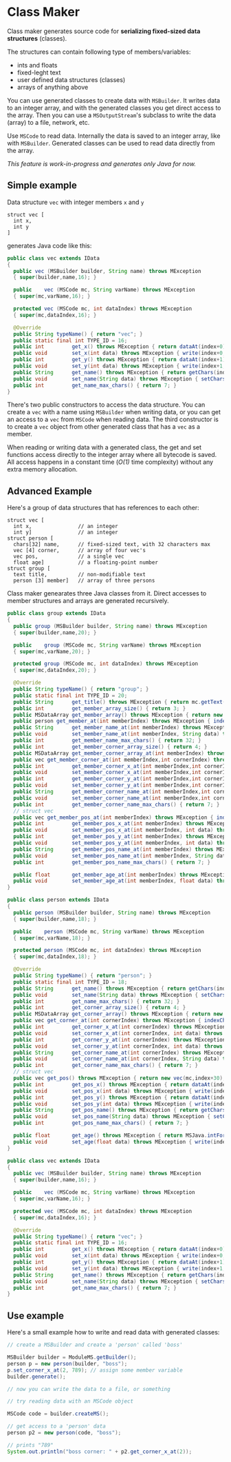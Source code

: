 # Class Maker

Class maker generates source code for **serializing fixed-sized data structures** (classes).

The structures can contain following type of members/variables:
 * ints and floats
 * fixed-leght text
 * user defined data structures (classes)
 * arrays of anything above

You can use generated classes to create data with `MSBuilder`.
It writes data to an integer array, and with the generated classes you get direct access to the array.
Then you can use a `MSOutputStream`'s subclass to write the data (array) to a file, network, etc.

Use `MSCode` to read data. Internally the data is saved to an integer array, like with `MSBuilder`.
Generated classes can be used to read data directly from the array.

_This feature is work-in-progress and generates only Java for now._

## Simple example

Data structure `vec` with integer members `x` and `y`

```
struct vec [
  int x,
  int y
]
```

generates Java code like this:

```java
public class vec extends IData
{
  public vec (MSBuilder builder, String name) throws MException
  { super(builder,name,16); }

  public    vec (MSCode mc, String varName) throws MException
  { super(mc,varName,16); }

  protected vec (MSCode mc, int dataIndex) throws MException
  { super(mc,dataIndex,16); }

  @Override
  public String typeName() { return "vec"; }
  public static final int TYPE_ID = 16;
  public int         get_x() throws MException { return dataAt(index+0); }
  public void        set_x(int data) throws MException { write(index+0, data); }
  public int         get_y() throws MException { return dataAt(index+1); }
  public void        set_y(int data) throws MException { write(index+1, data); }
  public String      get_name() throws MException { return getChars(index+2); }
  public void        set_name(String data) throws MException { setChars(index+2, data, 7); }
  public int         get_name_max_chars() { return 7; }
}
```

There's two public constructors to access the data structure.
You can create a `vec` with a name using `MSBuilder` when writing data, or
you can get an access to a `vec` from `MSCode` when reading data.
The third constructor is to create a `vec` object from other generated class that has a `vec` as a member.

When reading or writing data with a generated class, the get and set functions access directly to the integer array where all bytecode is saved.
All access happens in a constant time (_O(1)_ time complexity) without any extra memory allocation.

## Advanced Example

Here's a group of data structures that has references to each other:

```
struct vec [
  int x,               // an integer
  int y]               // an integer
struct person [  
  chars[32] name,      // fixed-sized text, with 32 characters max
  vec [4] corner,      // array of four vec's
  vec pos,             // a single vec
  float age]           // a floating-point number
struct group [  
  text title,          // non-modifiable text
  person [3] member]   // array of three persons
```

Class maker genearates three Java classes from it. Direct accesses to member structures and arrays are generated recursively.

```java
public class group extends IData
{
  public group (MSBuilder builder, String name) throws MException
  { super(builder,name,20); }

  public    group (MSCode mc, String varName) throws MException
  { super(mc,varName,20); }

  protected group (MSCode mc, int dataIndex) throws MException
  { super(mc,dataIndex,20); }

  @Override
  public String typeName() { return "group"; }
  public static final int TYPE_ID = 20;
  public String      get_title() throws MException { return mc.getText(dataAt(index+0)); }
  public int         get_member_array_size() { return 3; }
  public MSDataArray get_member_array() throws MException { return new MSDataArray(mm,1,index+1); }
  public person get_member_at(int memberIndex) throws MException { indexCheck(memberIndex,3); return new person(mc,index+1); }
  public String      get_member_name_at(int memberIndex) throws MException { indexCheck(memberIndex,3); return getChars(index+1+(memberIndex*36)); }
  public void        set_member_name_at(int memberIndex, String data) throws MException { indexCheck(memberIndex,3); setChars(index+1+(memberIndex*36), data, 32); }
  public int         get_member_name_max_chars() { return 32; }
  public int         get_member_corner_array_size() { return 4; }
  public MSDataArray get_member_corner_array_at(int memberIndex) throws MException { indexCheck(memberIndex,3); return new MSDataArray(mm,1,index+11+(memberIndex*36)); }
  public vec get_member_corner_at(int memberIndex,int cornerIndex) throws MException { indexCheck(memberIndex,3); indexCheck(cornerIndex,4); return new vec(mc,index+11); }
  public int         get_member_corner_x_at(int memberIndex,int cornerIndex) throws MException { indexCheck(memberIndex,3); indexCheck(cornerIndex,4); return dataAt(index+11+(memberIndex*36+cornerIndex*5)); }
  public void        set_member_corner_x_at(int memberIndex,int cornerIndex, int data) throws MException { indexCheck(memberIndex,3); indexCheck(cornerIndex,4); write(index+11+(memberIndex*36+cornerIndex*5), data); }
  public int         get_member_corner_y_at(int memberIndex,int cornerIndex) throws MException { indexCheck(memberIndex,3); indexCheck(cornerIndex,4); return dataAt(index+12+(memberIndex*36+cornerIndex*5)); }
  public void        set_member_corner_y_at(int memberIndex,int cornerIndex, int data) throws MException { indexCheck(memberIndex,3); indexCheck(cornerIndex,4); write(index+12+(memberIndex*36+cornerIndex*5), data); }
  public String      get_member_corner_name_at(int memberIndex,int cornerIndex) throws MException { indexCheck(memberIndex,3); indexCheck(cornerIndex,4); return getChars(index+13+(memberIndex*36+cornerIndex*5)); }
  public void        set_member_corner_name_at(int memberIndex,int cornerIndex, String data) throws MException { indexCheck(memberIndex,3); indexCheck(cornerIndex,4); setChars(index+13+(memberIndex*36+cornerIndex*5), data, 7); }
  public int         get_member_corner_name_max_chars() { return 7; }
  // struct vec
  public vec get_member_pos_at(int memberIndex) throws MException { indexCheck(memberIndex,3); return new vec(mc,index+31+(memberIndex*36)); }
  public int         get_member_pos_x_at(int memberIndex) throws MException { indexCheck(memberIndex,3); return dataAt(index+31+(memberIndex*36)); }
  public void        set_member_pos_x_at(int memberIndex, int data) throws MException { indexCheck(memberIndex,3); write(index+31+(memberIndex*36), data); }
  public int         get_member_pos_y_at(int memberIndex) throws MException { indexCheck(memberIndex,3); return dataAt(index+32+(memberIndex*36)); }
  public void        set_member_pos_y_at(int memberIndex, int data) throws MException { indexCheck(memberIndex,3); write(index+32+(memberIndex*36), data); }
  public String      get_member_pos_name_at(int memberIndex) throws MException { indexCheck(memberIndex,3); return getChars(index+33+(memberIndex*36)); }
  public void        set_member_pos_name_at(int memberIndex, String data) throws MException { indexCheck(memberIndex,3); setChars(index+33+(memberIndex*36), data, 7); }
  public int         get_member_pos_name_max_chars() { return 7; }

  public float       get_member_age_at(int memberIndex) throws MException { indexCheck(memberIndex,3); return MSJava.intFormatToFloat(dataAt(index+36+(memberIndex*36))); }
  public void        set_member_age_at(int memberIndex, float data) throws MException { indexCheck(memberIndex,3); write(index+36+(memberIndex*36), MSJava.floatToIntFormat(data)); }
}
```

```java
public class person extends IData
{
  public person (MSBuilder builder, String name) throws MException
  { super(builder,name,18); }

  public    person (MSCode mc, String varName) throws MException
  { super(mc,varName,18); }

  protected person (MSCode mc, int dataIndex) throws MException
  { super(mc,dataIndex,18); }

  @Override
  public String typeName() { return "person"; }
  public static final int TYPE_ID = 18;
  public String      get_name() throws MException { return getChars(index+0); }
  public void        set_name(String data) throws MException { setChars(index+0, data, 32); }
  public int         get_name_max_chars() { return 32; }
  public int         get_corner_array_size() { return 4; }
  public MSDataArray get_corner_array() throws MException { return new MSDataArray(mm,1,index+10); }
  public vec get_corner_at(int cornerIndex) throws MException { indexCheck(cornerIndex,4); return new vec(mc,index+10); }
  public int         get_corner_x_at(int cornerIndex) throws MException { indexCheck(cornerIndex,4); return dataAt(index+10+(cornerIndex*5)); }
  public void        set_corner_x_at(int cornerIndex, int data) throws MException { indexCheck(cornerIndex,4); write(index+10+(cornerIndex*5), data); }
  public int         get_corner_y_at(int cornerIndex) throws MException { indexCheck(cornerIndex,4); return dataAt(index+11+(cornerIndex*5)); }
  public void        set_corner_y_at(int cornerIndex, int data) throws MException { indexCheck(cornerIndex,4); write(index+11+(cornerIndex*5), data); }
  public String      get_corner_name_at(int cornerIndex) throws MException { indexCheck(cornerIndex,4); return getChars(index+12+(cornerIndex*5)); }
  public void        set_corner_name_at(int cornerIndex, String data) throws MException { indexCheck(cornerIndex,4); setChars(index+12+(cornerIndex*5), data, 7); }
  public int         get_corner_name_max_chars() { return 7; }
  // struct vec
  public vec get_pos() throws MException { return new vec(mc,index+30); }
  public int         get_pos_x() throws MException { return dataAt(index+30); }
  public void        set_pos_x(int data) throws MException { write(index+30, data); }
  public int         get_pos_y() throws MException { return dataAt(index+31); }
  public void        set_pos_y(int data) throws MException { write(index+31, data); }
  public String      get_pos_name() throws MException { return getChars(index+32); }
  public void        set_pos_name(String data) throws MException { setChars(index+32, data, 7); }
  public int         get_pos_name_max_chars() { return 7; }

  public float       get_age() throws MException { return MSJava.intFormatToFloat(dataAt(index+35)); }
  public void        set_age(float data) throws MException { write(index+35, MSJava.floatToIntFormat(data)); }
}
```

```java
public class vec extends IData
{
  public vec (MSBuilder builder, String name) throws MException
  { super(builder,name,16); }

  public    vec (MSCode mc, String varName) throws MException
  { super(mc,varName,16); }

  protected vec (MSCode mc, int dataIndex) throws MException
  { super(mc,dataIndex,16); }

  @Override
  public String typeName() { return "vec"; }
  public static final int TYPE_ID = 16;
  public int         get_x() throws MException { return dataAt(index+0); }
  public void        set_x(int data) throws MException { write(index+0, data); }
  public int         get_y() throws MException { return dataAt(index+1); }
  public void        set_y(int data) throws MException { write(index+1, data); }
  public String      get_name() throws MException { return getChars(index+2); }
  public void        set_name(String data) throws MException { setChars(index+2, data, 7); }
  public int         get_name_max_chars() { return 7; }
}
```

## Use example

Here's a small example how to write and read data with generated classes:

```java
// create a MSBuilder and create a 'person' called 'boss'

MSBuilder builder = ModuleMS.getBuilder();
person p = new person(builder, "boss");
p.set_corner_x_at(2, 789); // assign some member variable
builder.generate();

// now you can write the data to a file, or something

// try reading data with an MSCode object		

MSCode code = builder.createMS();

// get access to a 'person' data
person p2 = new person(code, "boss");

// prints "789"
System.out.println("boss corner: " + p2.get_corner_x_at(2));
```
